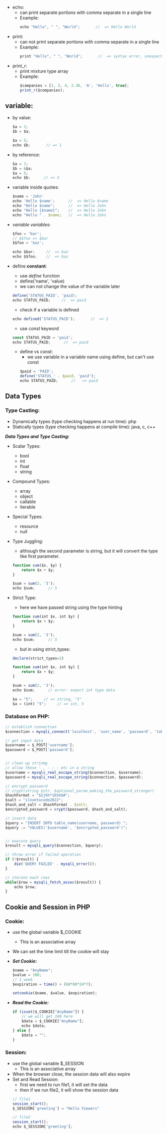 - echo: 
    - can print separate portions with comma separate in a single line
    - Example: 
        ```javascript
        echo "Hello", " ", "World";       //  => Hello World
        ```
- print:
    - can not print separate portions with comma separate in a single line
    - Example:
        ```javascript
        print "Hello", " ", "World";       //  => syntax error, unexpected ',' 
        ```
- print_r:
    - print mixture type array
    - Example:
        ````javascript
        $campanies = [1, 3, 4, 2.36, 'A', 'Hello', true];
        print_r($companies);
        ````


## variable:
- by value:
    ```javascript
    $a = 1; 
    $b = $a; 
    
    $a = 5; 
    echo $b;       // => 1
    ```
- by reference:
    ```javascript
    $a = 1; 
    $b = &$a; 
    $a = 5; 
    echo $b;      // => 5
    ```

- variable inside quotes:
    ```javascript
    $name = 'John'
    echo 'Hello $name';      //  => Hello $name
    echo "Hello $name";      //  => Hello John
    echo "Hello {$name}";    //  => Hello John
    echo "Hello " . $name;   //  => Hello John
    ```

- *variable variables*:
    ```javascript
    $foo = 'bar';
    // $$foo => $bar
    $$foo = 'baz';

    echo $bar;     //  => baz
    echo $$foo;    //  => baz
    ```


- define **constant**:
    - use *define* function
    - define('name', 'value)
    - we can not change the value of the variable later
    ```javascript
    define('STATUS_PAID', 'paid);
    echo STATUS_PAID;     //  => paid
    ```
    - check if a variable is defined
    ```javascript
    echo defined('STATUS_PAID');       //  => 1
    ```

    - use *const* keyword
    ```javascript
    const STATUS_PAID = 'paid';
    echo STATUS_PAID;      //  => paid
    ```

    - define vs const:
        - we use variable in a variable name using define, but can't use const
        ```javascript
        $paid = 'PAID';
        define('STATUS_' . $paid, 'paid');
        echo STATUS_PAID;      //   => paid
        ```

## Data Types
### Type Casting:
* Dynamically types (type checking happens at run time): php
* Statically types (type checking happens at compile time): java, c, c++

**_Data Types and Type Casting:_**
* Scalar Types:
  * bool
  * int
  * float
  * string


* Compound Types:
  * array
  * object
  * callable
  * iterable


* Special Types:
  * resource
  * null


* Type Juggling:
  * although the second parameter is string, but it will convert the type like first parameter.
  ```javascript
  function sum($x, $y) {
      return $x + $y;
  }
  
  $sum = sum(2, '3');
  echo $sum;      // 5
  ```

* Strict Type:
  * here we have passed string using the type hinting
  ```javascript
  function sum(int $x, int $y) {
      return $x + $y;
  }
  
  $sum = sum(2, '3');
  echo $sum;      // 5
  ```
  * but in using strict_types:
  ```javascript
  declare(strict_types=1)
  
  function sum(int $x, int $y) {
      return $x + $y;
  }
  
  $sum = sum(2, '3');
  echo $sum;      // error: expect int type data
  ```
  ```javascript
  $a = "5";     // => string, "5"
  $a = (int) "5";     // => int, 5
  ```
  

### Database on PHP:
```javascript
// establish connection
$connection = mysqli_connect('localhost', 'user_name', 'password', 'table_name');

// get input data
$username = $_POST['username'];
$password = $_POST['password'];


// clean up strinmg
// allow these ' , - ; : etc in a string
$username = mysqli_real_escape_string($connection, $username);
$password = mysqli_real_escape_string($connection, $password);

// encrypt password
// crypt(string $str, $optional_param_making_the_password_stronger)
$hashFormat = "$2jhh*1654$#";
$salt = "ilovetocode2022";
$hash_and_salt = $hashFormat . $salt;
$encrypted_password = crypt($password, $hash_and_salt);

// insert data
$query = "INSERT INTO table_name(username, password) ";
$query .= "VALUES('$username', '$encrypted_password')";


// execute query
$result = mysqli_query($connection, $query);

// throw error if failed operation
if (!$result) {
    die('QUERY FAILED' . mysqli_error());
}

// iterate each rows
while($row = mysqli_fetch_assoc($result)) {
    echo $row;
}
```


## Cookie and Session in PHP
### Cookie:
* use the global variable $_COOKIE
  * This is an associative array
* We can set the time limit till the cookie will stay
* **_Set Cookie:_**
  ```javascript
  $name = "AnyName";
  $value = 100;
  // 1 week
  $expiration = time() + (60*60*24*7);
  
  setcookie($name, $value, $expiration);
  ```

* **_Read the Cookie:_**
  ```javascript
  if (isset($_COOKIE["AnyName"]) {
      // we will get 100 here
      $data = $_COOKIE["AnyName"];
      echo $data;
  } else {
      $data = "";
  }
  ```
### Session:
* use the global variable $_SESSION
  * This is an associative array
* When the browser close, the session data will also expire
* Set and Read Session:
  * first we need to run file1, it will set the data
  * then if we run file2, it will show the session data
  ```javascript
  // file1
  session_start();
  $_SESSION['greeting'] = "Hello Viewers"
  
  // file2
  session_start();
  echo $_SESSION['greeting'];
  ```